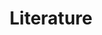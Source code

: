 ---
permalink: /literature/search
layout: literature
title: Literature
description: Explore our literature
lang-ref: literature
---